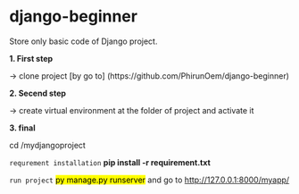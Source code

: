 # django-beginner
Store only basic code of Django project.

**1. First step**
<p> -> clone project [by go to] (https://github.com/PhirunOem/django-beginner) </p>

**2. Secend step**
<p> -> create virtual environment at the folder of project and activate it</p>

**3. final**
<p> cd /mydjangoproject </p>

``requrement installation``
<b> pip install -r requirement.txt</b>

``run project``
<mark> py manage.py runserver</mark> and go to http://127.0.0.1:8000/myapp/

